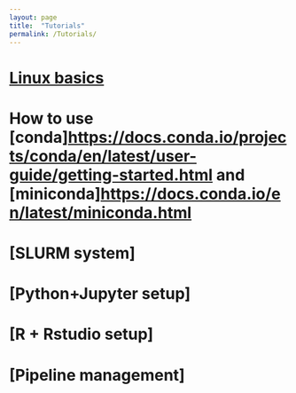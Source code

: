 ```yaml
---
layout: page
title:  "Tutorials"
permalink: /Tutorials/
---
```


# [Linux basics](/blog/Linux-Basics)

# How to use [conda]<https://docs.conda.io/projects/conda/en/latest/user-guide/getting-started.html> and [miniconda]<https://docs.conda.io/en/latest/miniconda.html>

# [SLURM system]

# [Python+Jupyter setup]

# [R + Rstudio setup]

# [Pipeline management]

